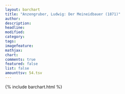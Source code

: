 ```yaml
---
layout: barchart
title: "Anzengruber, Ludwig: Der Meineidbauer (1871)"
author:
description:
headline:
modified:
category:
tags:
imagefeature: 
mathjax: 
chart: 
comments: true
featured: false
list: false
amounttsv: 54.tsv
---
```

{% include barchart.html %}
